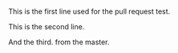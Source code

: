 This is the first line used for the pull request test.

This is the second line.

And the third. from the master.